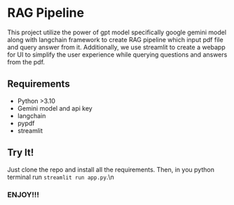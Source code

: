 # RAG Pipeline
This project utilize the power of gpt model specifically google gemini model along with langchain framework to create RAG pipeline which input pdf file and query answer from it. 
Additionally, we use streamlit to create a webapp for UI to simplify the user experience while querying questions and answers from the pdf.


## Requirements
* Python >3.10
* Gemini model and api key
* langchain
* pypdf
* streamlit

## Try It!
Just clone the repo and install all the requirements.
Then, in you python terminal run ```streamlit run app.py```.\n

### ENJOY!!!
  
